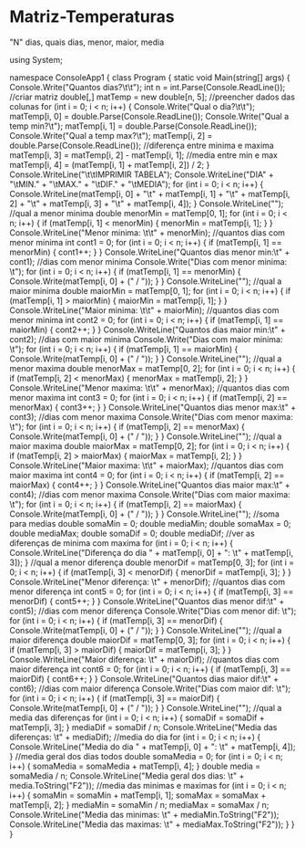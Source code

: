 # Matriz-Temperaturas
"N" dias, quais dias, menor, maior, media

using System;

namespace ConsoleApp1
{
    class Program
    {
        static void Main(string[] args)
        {
            Console.Write("Quantos dias?\t\t");
            int n = int.Parse(Console.ReadLine());
            //criar matriz
            double[,] matTemp = new double[n, 5];
            //preencher dados das colunas
            for (int i = 0; i < n; i++)
            {
                Console.Write("Qual o dia?\t\t");
                matTemp[i, 0] = double.Parse(Console.ReadLine());
                Console.Write("Qual a temp min?\t");
                matTemp[i, 1] = double.Parse(Console.ReadLine());
                Console.Write("Qual a temp max?\t");
                matTemp[i, 2] = double.Parse(Console.ReadLine());
                //diferença entre minima e maxima
                matTemp[i, 3] = matTemp[i, 2] - matTemp[i, 1];
                //media entre min e max
                matTemp[i, 4] = (matTemp[i, 1] + matTemp[i, 2]) / 2;
            }
            Console.WriteLine("\t\tIMPRIMIR TABELA");
            Console.WriteLine("DIA" + "\tMIN." + "\tMAX." + "\tDIF." + "\tMEDIA");
            for (int i = 0; i < n; i++)
            {
                Console.WriteLine(matTemp[i, 0] + "\t" + matTemp[i, 1] + "\t" + matTemp[i, 2] + "\t" + matTemp[i, 3] + "\t" + matTemp[i, 4]);
            }
            Console.WriteLine("");
            //qual a menor minima
            double menorMin = matTemp[0, 1];
            for (int i = 0; i < n; i++)
            {
                if (matTemp[i, 1] < menorMin)
                {
                    menorMin = matTemp[i, 1];
                }
            }
            Console.WriteLine("Menor minima: \t\t" + menorMin);
            //quantos dias com menor minima
            int cont1 = 0;
            for (int i = 0; i < n; i++)
            {
                if (matTemp[i, 1] == menorMin)
                {
                    cont1++;
                }
            }
            Console.WriteLine("Quantos dias menor min:\t" + cont1);
            //dias com menor minima
            Console.Write("Dias com menor minima: \t");
            for (int i = 0; i < n; i++)
            {
                if (matTemp[i, 1] == menorMin)
                {
                    Console.Write(matTemp[i, 0] + (" / "));
                }
            }
            Console.WriteLine("");
            //qual a maior minima
            double maiorMin = matTemp[0, 1];
            for (int i = 0; i < n; i++)
            {
                if (matTemp[i, 1] > maiorMin)
                {
                    maiorMin = matTemp[i, 1];
                }
            }
            Console.WriteLine("Maior minima: \t\t" + maiorMin);
            //quantos dias com menor minima
            int cont2 = 0;
            for (int i = 0; i < n; i++)
            {
                if (matTemp[i, 1] == maiorMin)
                {
                    cont2++;
                }
            }
            Console.WriteLine("Quantos dias maior min:\t" + cont2);
            //dias com maior minima
            Console.Write("Dias com maior minima: \t");
            for (int i = 0; i < n; i++)
            {
                if (matTemp[i, 1] == maiorMin)
                {
                    Console.Write(matTemp[i, 0] + (" / "));
                }
            }
            Console.WriteLine("");
            //qual a menor maxima
            double menorMax = matTemp[0, 2];
            for (int i = 0; i < n; i++)
            {
                if (matTemp[i, 2] < menorMax)
                {
                    menorMax = matTemp[i, 2];
                }
            }
            Console.WriteLine("Menor maxima: \t\t" + menorMax);
            //quantos dias com menor maxima
            int cont3 = 0;
            for (int i = 0; i < n; i++)
            {
                if (matTemp[i, 2] == menorMax)
                {
                    cont3++;
                }
            }
            Console.WriteLine("Quantos dias menor max:\t" + cont3);
            //dias com menor maxima
            Console.Write("Dias com menor maxima: \t");
            for (int i = 0; i < n; i++)
            {
                if (matTemp[i, 2] == menorMax)
                {
                    Console.Write(matTemp[i, 0] + (" / "));
                }
            }
            Console.WriteLine("");
            //qual a maior maxima
            double maiorMax = matTemp[0, 2];
            for (int i = 0; i < n; i++)
            {
                if (matTemp[i, 2] > maiorMax)
                {
                    maiorMax = matTemp[i, 2];
                }
            }
            Console.WriteLine("Maior maxima: \t\t" + maiorMax);
            //quantos dias com maior maxima
            int cont4 = 0;
            for (int i = 0; i < n; i++)
            {
                if (matTemp[i, 2] == maiorMax)
                {
                    cont4++;
                }
            }
            Console.WriteLine("Quantos dias maior max:\t" + cont4);
            //dias com menor maxima
            Console.Write("Dias com maior maxima: \t");
            for (int i = 0; i < n; i++)
            {
                if (matTemp[i, 2] == maiorMax)
                {
                    Console.Write(matTemp[i, 0] + (" / "));
                }
            }
            Console.WriteLine("");
            //soma para medias
            double somaMin = 0;
            double mediaMin;
            double somaMax = 0;
            double mediaMax;
            double somaDif = 0;
            double mediaDif;
            //ver as diferenças de minima com maxima
            for (int i = 0; i < n; i++)
            {
                Console.WriteLine("Diferença do dia " + matTemp[i, 0] + ": \t" + matTemp[i, 3]);
            }
            //qual a menor diferença
            double menorDif = matTemp[0, 3];
            for (int i = 0; i < n; i++)
            {
                if (matTemp[i, 3] < menorDif)
                {
                    menorDif = matTemp[i, 3];
                }
            }
            Console.WriteLine("Menor diferença: \t" + menorDif);
            //quantos dias com menor diferença
            int cont5 = 0;
            for (int i = 0; i < n; i++)
            {
                if (matTemp[i, 3] == menorDif)
                {
                    cont5++;
                }
            }
            Console.WriteLine("Quantos dias menor dif:\t" + cont5);
            //dias com menor diferença
            Console.Write("Dias com menor dif: \t");
            for (int i = 0; i < n; i++)
            {
                if (matTemp[i, 3] == menorDif)
                {
                    Console.Write(matTemp[i, 0] + (" / "));
                }
            }
            Console.WriteLine("");
            //qual a maior diferença
            double maiorDif = matTemp[0, 3];
            for (int i = 0; i < n; i++)
            {
                if (matTemp[i, 3] > maiorDif)
                {
                    maiorDif = matTemp[i, 3];
                }
            }
            Console.WriteLine("Maior diferença: \t" + maiorDif);
            //quantos dias com maior diferença
            int cont6 = 0;
            for (int i = 0; i < n; i++)
            {
                if (matTemp[i, 3] == maiorDif)
                {
                    cont6++;
                }
            }
            Console.WriteLine("Quantos dias maior dif:\t" + cont6);
            //dias com maior diferença
            Console.Write("Dias com maior dif: \t");
            for (int i = 0; i < n; i++)
            {
                if (matTemp[i, 3] == maiorDif)
                {
                    Console.Write(matTemp[i, 0] + (" / "));
                }
            }
            Console.WriteLine("");
            //qual a media das diferenças
            for (int i = 0; i < n; i++)
            {
                somaDif = somaDif + matTemp[i, 3];
            }
            mediaDif = somaDif / n;
            Console.WriteLine("Media das diferenças: \t" + mediaDif);
            //media do dia
            for (int i = 0; i < n; i++)
            {
                Console.WriteLine("Media do dia " + matTemp[i, 0] + ": \t" + matTemp[i, 4]);
            }
            //media geral dos dias todos
            double somaMedia = 0;
            for (int i = 0; i < n; i++)
            {
                somaMedia = somaMedia + matTemp[i, 4];
            }
            double media = somaMedia / n;
            Console.WriteLine("Media geral dos dias: \t" + media.ToString("F2"));
            //media das minimas e maximas
            for (int i = 0; i < n; i++)
            {
                somaMin = somaMin + matTemp[i, 1];
                somaMax = somaMax + matTemp[i, 2];
            }
            mediaMin = somaMin / n;
            mediaMax = somaMax / n;
            Console.WriteLine("Media das minimas: \t" + mediaMin.ToString("F2"));
            Console.WriteLine("Media das maximas: \t" + mediaMax.ToString("F2"));
        }
    }
}
